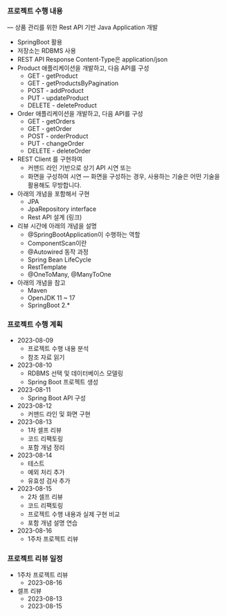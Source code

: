 ### 프로젝트 수행 내용
— 상품 관리를 위한 Rest API 기반 Java Application 개발
- SpringBoot 활용
- 저장소는 RDBMS 사용
- REST API Response Content-Type은 application/json
- Product 애플리케이션을 개발하고, 다음 API를 구성
    - GET - getProduct
    - GET - getProductsByPagination
    - POST - addProduct
    - PUT - updateProduct
    - DELETE - deleteProduct
- Order 애플리케이션을 개발하고, 다음 API를 구성
    - GET - getOrders
    - GET - getOrder
    - POST - orderProduct
    - PUT - changeOrder
    - DELETE - deleteOrder
- REST Client 를 구현하여
    - 커맨드 라인 기반으로 상기 API 시연
        또는
    - 화면을 구성하여 시연
        — 화면을 구성하는 경우, 사용하는 기술은 어떤 기술을 활용해도 무방합니다.
- 아래의 개념을 포함해서 구현
    - JPA
    - JpaRepository interface
    - Rest API 설계 (링크)
- 리뷰 시간에 아래의 개념을 설명
    - @SpringBootApplication이 수행하는 역할
    - ComponentScan이란
    - @Autowired 동작 과정
    - Spring Bean LifeCycle
    - RestTemplate
    - @OneToMany, @ManyToOne
- 아래의 개념을 참고
    - Maven
    - OpenJDK 11 ~ 17
    - SpringBoot 2.*

### 프로젝트 수행 계획
- 2023-08-09
    - 프로젝트 수행 내용 분석
    - 참조 자료 읽기
- 2023-08-10
    - RDBMS 선택 및 데이터베이스 모델링
    - Spring Boot 프로젝트 생성
- 2023-08-11
    - Spring Boot API 구성
- 2023-08-12
    - 커맨드 라인 및 화면 구현
- 2023-08-13
    - 1차 셀프 리뷰
    - 코드 리팩토링
    - 포함 개념 정리
- 2023-08-14
    - 테스트
    - 예외 처리 추가
    - 유효성 검사 추가
- 2023-08-15
    - 2차 셀프 리뷰
    - 코드 리팩토링
    - 프로젝트 수행 내용과 실제 구현 비교
    - 포함 개념 설명 연습
- 2023-08-16
    - 1주차 프로젝트 리뷰

### 프로젝트 리뷰 일정
- 1주차 프로젝트 리뷰
    - 2023-08-16
- 셀프 리뷰
    - 2023-08-13
    - 2023-08-15